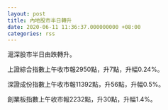 ```yaml
---
layout: post
title: 內地股市半日轉升
date: 2020-06-11 11:36:37.000000000 +08:00
categories: rss
---
```


滬深股市半日由跌轉升。

上證綜合指數上午收市報2950點，升7點，升幅0.24%。

深證成份指數上午收市報11392點，升56點，升幅0.5%。

創業板指數上午收市報2232點，升30點，升幅1.4%。
